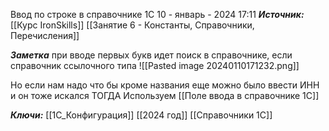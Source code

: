 
Ввод по строке в справочнике 1С
 10 - январь - 2024  17:11 
***Источник:***  [[Курс IronSkills]] [[Занятие 6 - Константы, Справочники, Перечисления]]

***Заметка*** 
при вводе первых букв идет поиск в справочнике, если справочник ссылочного типа 
![[Pasted image 20240110171232.png]]

Но если нам надо что бы кроме названия еще можно было ввести ИНН и он тоже искался
ТОГДА 
Используем [[Поле ввода в справочнике 1С]]




***Ключи:*** [[1С_Конфигурация]] [[2024 год]] [[Справочники 1С]]